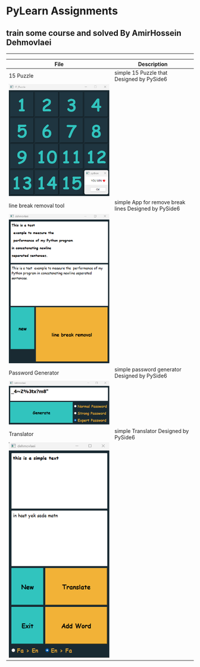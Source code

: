 # PyLearn Assignments
## train some course and solved  By AmirHossein Dehmovlaei

---
| File                                                                     | Description                                           |
|--------------------------------------------------------------------------|-------------------------------------------------------|
| 15 Puzzle                                                                | simple  15 Puzzle that Designed by PySide6            |
| ![concentric](../19/15_puzzle/15_Puzzle.png)                             |
| line break removal tool                                                  | simple App for remove break lines Designed by PySide6 |
| ![concentric](../19/line_break_removal_tool/line_break_removal_tool.png) |
| Password Generator                                                       | simple password generator Designed by PySide6         |
| ![concentric](../19/password_generator/password_generator.png)           |
| Translator                                                               | simple Translator Designed by PySide6                 |
| ![concentric](../19/translator/translate.png)                            |